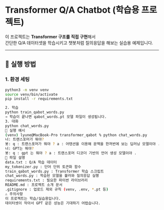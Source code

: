 # Transformer Q/A Chatbot (학습용 프로젝트)

이 프로젝트는 **Transformer 구조를 직접 구현**해서  
간단한 Q/A 데이터셋을 학습시키고 챗봇처럼 질의응답을 해보는 실습용 예제입니다.

---

## 🚀 실행 방법

### 1. 환경 세팅
```bash
python3 -m venv venv
source venv/bin/activate
pip install -r requirements.txt

2. 학습
python train_qabot_words.py
→ 학습이 끝나면 qabot_words.pt 모델 파일이 생성됩니다.
3. 대화
python chat_words.py
💬 실행 예시
(venv) lyune@MacBook-Pro transformer_qabot % python chat_words.py
너: 트랜스포머가 뭐야?
봇: q : 트랜스포머가 뭐야 ? a : 어텐션을 이용해 문맥을 한꺼번에 보는 딥러닝 모델이야 . q : 트랜스포머의 장점은 ? a : 병렬 학습이 가능하고 긴 의존 관계를 잘 학습할 수 있어 . q : 트랜스포머의 단점은
너: GPT는 뭐야?
봇: q : gpt 는 뭐야 ? a : 트랜스포머 디코더 기반의 언어 생성 모델이야 .
📂 파일 설명
data.txt : Q/A 학습 데이터
my_tokenizer.py : 단어 단위 토큰화 함수
train_qabot_words.py : Transformer 학습 스크립트
chat_words.py : 학습된 모델을 불러와 질의응답 실행
requirements.txt : 필요한 파이썬 라이브러리
README.md : 프로젝트 소개 문서
.gitignore : 업로드 제외 규칙 (venv, .env, *.pt 등)
⚠️ 주의사항
이 프로젝트는 학습/실습용입니다.
데이터셋이 작아서 GPT 같은 성능은 기대하기 어렵습니다.
